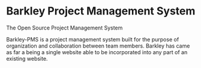 Barkley Project Management System
===========

The Open Source Project Management System

Barkley-PMS is a project management system built for the purpose of organization and collaboration between team members.
Barkley has came as far a being a single website able to be incorporated into any part of an existing website.
